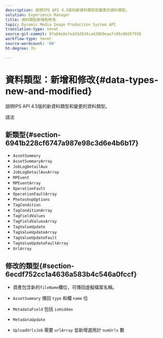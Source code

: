 ```yaml
---
description: 說明IPS API 4.5版的新資料類型和變更的資料類型。
solution: Experience Manager
title: 資料類型新增和修改
topic: Dynamic Media Image Production System API
translation-type: tm+mt
source-git-commit: 97a84e8e7edd3d834ca42069eae7c09c00d57938
workflow-type: tm+mt
source-wordcount: '60'
ht-degree: 3%

---
```



# 資料類型：新增和修改{#data-types-new-and-modified}

說明IPS API 4.5版的新資料類型和變更的資料類型。

語法

## 新類型{#section-6941b228cf6747a987e98c3d6e4b6b17}

* `AssetSummary`
* `AssetSummaryArray`
* `JobLogDetailAux`
* `JobLogDetailAuxArray`
* `MPEvent`
* `MPEventArray`
* `OperationFault`
* `OperationFaultArray`
* `PhotoshopOptions`
* `TagCondition`
* `TagConditionArray`
* `TagFieldValues`
* `TagFieldValuesArray`
* `TagValueUpdate`
* `TagValueUpdateArray`
* `TagValueUpdateFault`
* `TagValueUpdateFaultArray`
* `UrlArray`

## 修改的類型{#section-6ecdf752cc1a4636a583b4c546a0fccf}

* 資產包含新的`fileName`欄位，可傳回虛擬檔案名稱。
* `AssetSummary` 傳回 `type` 和欄 `name` 位

* `MetadataField` 包括 `isHidden`

* `MetadataUpdate`
* `UploadUrlsJob` 需要 `urlArray` 並新增選用計 `numUrls` 數

